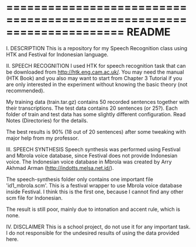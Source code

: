 =====================================================================
README
=====================================================================

I. DESCRIPTION
This is a repository for my Speech Recognition class using HTK and
Festival for Indonesian language. 

II. SPEECH RECOGNITION
I used HTK for speech recognition task that can be downloaded from
http://htk.eng.cam.ac.uk/. You may need the manual (HTK Book) and
you also may want to start from Chapter 3 Tutorial if you are only
interested in the experiment without knowing the basic theory (not
recommended).

My training data (train.tar.gz) contains 50 recorded sentences
together with their transcriptions. The test data contains 20
sentences (or 25?). Each folder of train and test data has some 
slightly different configuration. Read Notes (Directories)
for the details. 

The best results is 90% (18 out of 20 sentences) after some 
tweaking with major help from my professor.

III. SPEECH SYNTHESIS
Speech synthesis was performed using Festival and Mbrola voice
database, since Festival does not provide Indonesian voice. The 
Indonesian voice database in Mbrola was created by Arry Akhmad Arman
(http://indotts.melsa.net.id/). 

The speech-synthesis folder only contains one important file
'id1_mbrola.scm'. This is a festival wrapper to use Mbrola voice 
database inside Festival. I think this is the first one,
because I cannot find any other scm file for Indonesian. 

The result is still poor, mainly due to intonation and accent
rule, which is none.

IV. DISCLAIMER
This is a school project, do not use it for any important task. I
do not responsible for the undesired results of using the data 
provided here.

